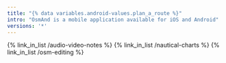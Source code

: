 ```yaml
---
title: "{% data variables.android-values.plan_a_route %}"
intro: "OsmAnd is a mobile application available for iOS and Android"
versions: '*'
---
```



{% link_in_list /audio-video-notes %}
{% link_in_list /nautical-charts %}
{% link_in_list /osm-editing %}